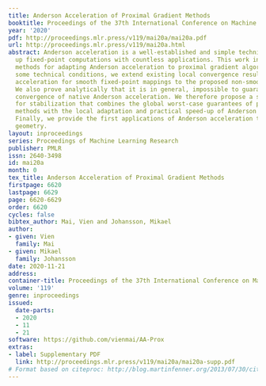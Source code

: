 ```yaml
---
title: Anderson Acceleration of Proximal Gradient Methods
booktitle: Proceedings of the 37th International Conference on Machine Learning
year: '2020'
pdf: http://proceedings.mlr.press/v119/mai20a/mai20a.pdf
url: http://proceedings.mlr.press/v119/mai20a.html
abstract: Anderson acceleration is a well-established and simple technique for speeding
  up fixed-point computations with countless applications. This work introduces novel
  methods for adapting Anderson acceleration to proximal gradient algorithms. Under
  some technical conditions, we extend existing local convergence results of Anderson
  acceleration for smooth fixed-point mappings to the proposed non-smooth setting.
  We also prove analytically that it is in general, impossible to guarantee global
  convergence of native Anderson acceleration. We therefore propose a simple scheme
  for stabilization that combines the global worst-case guarantees of proximal gradient
  methods with the local adaptation and practical speed-up of Anderson acceleration.
  Finally, we provide the first applications of Anderson acceleration to non-Euclidean
  geometry.
layout: inproceedings
series: Proceedings of Machine Learning Research
publisher: PMLR
issn: 2640-3498
id: mai20a
month: 0
tex_title: Anderson Acceleration of Proximal Gradient Methods
firstpage: 6620
lastpage: 6629
page: 6620-6629
order: 6620
cycles: false
bibtex_author: Mai, Vien and Johansson, Mikael
author:
- given: Vien
  family: Mai
- given: Mikael
  family: Johansson
date: 2020-11-21
address: 
container-title: Proceedings of the 37th International Conference on Machine Learning
volume: '119'
genre: inproceedings
issued:
  date-parts:
  - 2020
  - 11
  - 21
software: https://github.com/vienmai/AA-Prox
extras:
- label: Supplementary PDF
  link: http://proceedings.mlr.press/v119/mai20a/mai20a-supp.pdf
# Format based on citeproc: http://blog.martinfenner.org/2013/07/30/citeproc-yaml-for-bibliographies/
---
```

